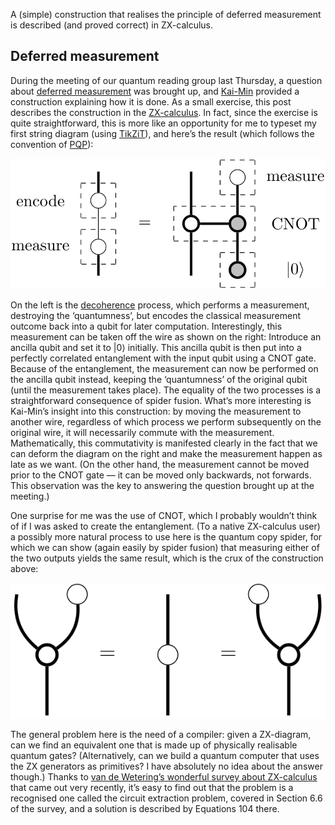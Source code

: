 A (simple) construction that realises the principle of deferred measurement is described (and proved correct) in ZX-calculus.

## Deferred measurement

During the meeting of our quantum reading group last Thursday, a question about [deferred measurement](https://en.wikipedia.org/wiki/Deferred_Measurement_Principle) was brought up, and [Kai-Min](https://homepage.iis.sinica.edu.tw/~kmchung/) provided a construction explaining how it is done.
As a small exercise, this post describes the construction in the [ZX-calculus](https://en.wikipedia.org/wiki/ZX-calculus).
In fact, since the exercise is quite straightforward, this is more like an opportunity for me to typeset my first string diagram (using [TikZiT](https://tikzit.github.io)), and here’s the result (which follows the convention of [PQP](https://www.cambridge.org/gb/pqp)):

![Correctness of deferred measurement](deferred-measurement.svg)

On the left is the [decoherence](https://en.wikipedia.org/wiki/Quantum_decoherence) process, which performs a measurement, destroying the ‘quantumness’, but encodes the classical measurement outcome back into a qubit for later computation.
Interestingly, this measurement can be taken off the wire as shown on the right:
Introduce an ancilla qubit and set it to $|0\rangle$ initially.
This ancilla qubit is then put into a perfectly correlated entanglement with the input qubit using a CNOT gate.
Because of the entanglement, the measurement can now be performed on the ancilla qubit instead, keeping the ‘quantumness’ of the original qubit (until the measurement takes place).
The equality of the two processes is a straightforward consequence of spider fusion.
What’s more interesting is Kai-Min’s insight into this construction: by moving the measurement to another wire, regardless of which process we perform subsequently on the original wire, it will necessarily commute with the measurement.
Mathematically, this commutativity is manifested clearly in the fact that we can deform the diagram on the right and make the measurement happen as late as we want.
(On the other hand, the measurement cannot be moved prior to the CNOT gate — it can be moved only backwards, not forwards.
This observation was the key to answering the question brought up at the meeting.)

One surprise for me was the use of CNOT, which I probably wouldn’t think of if I was asked to create the entanglement.
(To a native ZX-calculus user) a possibly more natural process to use here is the quantum copy spider, for which we can show (again easily by spider fusion) that measuring either of the two outputs yields the same result, which is the crux of the construction above:

![Measuring perfectly correlated entanglement](perfectly-correlated-entanglement.svg)

The general problem here is the need of a compiler: given a ZX-diagram, can we find an equivalent one that is made up of physically realisable quantum gates?
(Alternatively, can we build a quantum computer that uses the ZX generators as primitives?
I have absolutely no idea about the answer though.)
Thanks to [van de Wetering’s wonderful survey about ZX-calculus](https://arxiv.org/abs/2012.13966v1)  that came out very recently, it’s easy to find out that the problem is a recognised one called the circuit extraction problem, covered in Section 6.6 of the survey, and a solution is described by Equations 104 there.
